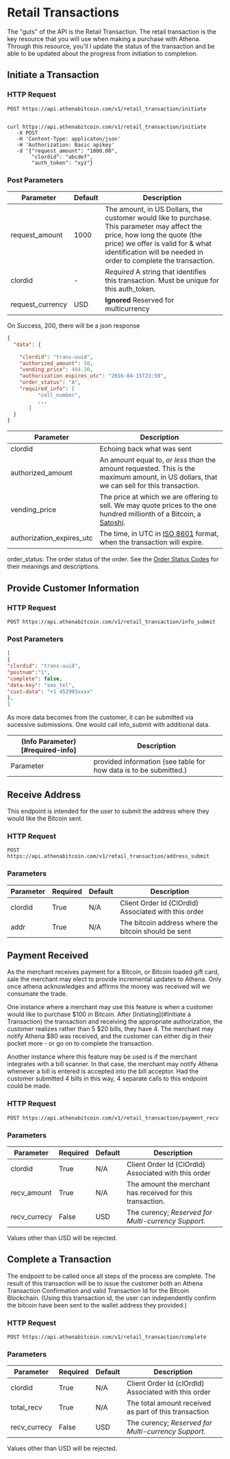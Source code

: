 # Retail Transactions

The "guts" of the API is the Retail Transaction.  The retail transaction is the key resource that you will use when making a purchase with Athena.    Through this resource, you'll l update the status of the transaction and be able to be updated about the progress from initiation to completion.

## Initiate a Transaction

### HTTP Request

`POST https://api.athenabitcoin.com/v1/retail_transaction/initiate`

```curl

curl https://api.athenabitcoin.com/v1/retail_transaction/initiate
   -X POST
   -H 'Content-Type: applicaton/json'
   -H 'Authorization: Basic apikey'
   -d '{"request_amount": "1000.00",
        "clordid": "abcdef",
        "auth_token": "xyz"}
```

### Post Parameters

Parameter | Default | Description
--------- | ------- | -----------
request\_amount | 1000 | The amount, in US Dollars, the customer would like to purchase.  This parameter may affect the price, how long the quote (the price) we offer is valid for & what identification will be needed in order to complete the transaction.
clordid | - | *Required* A string that identifies this transaction.  Must be unique for this auth_token.
request\_currency | USD | **Ignored** Reserved for multicurrency

<aside class="success">
On Success, 200, there will be a json response</aside>

```json
{
  "data": {

    "clordid": "trans-uuid",
    "authorized_amount": 50,
    "vending_price": 484.30,
    "authorization_expires_utc": "2016-04-15T23:59",
    "order_status": "A",
    "required_info": [
          "cell_number",
          ...
       ]
  }
}
```

Parameter | Description
----------|------------
clordid   | Echoing back what was sent
authorized_amount | An amount equal to, *or less than* the amount requested.  This is the maximum amount, in US dollars, that we can sell for this transaction.
vending_price | The price at which we are offering to sell.  We may quote prices to the one hundred millionth of a Bitcoin, a [Satoshi](https://en.bitcoin.it/wiki/Satoshi_%28unit%29).
authorization_expires_utc | The time, in UTC in [ISO 8601](https://en.wikipedia.org/wiki/ISO_8601) format, when the transaction will expire.
order_status: The order status of the order.  See the [Order Status Codes](#OrdStatusCodes) for their meanings and descriptions.


## Provide Customer Information

### HTTP Request

`POST https://api.athenabitcoin.com/v1/retail_transaction/info_submit`

### Post Parameters

```json
[
{
"clordid": "trans-uuid",
"postnum":"1",
"complete": false,
"data-key": "sms_tel",
"cust-data": "+1 452993xxxx"
},
]
```

As more data becomes from the customer, it can be submitted via sucessive submissions.  One would call info_submit with additional data.


(Info Parameter)[#required-info] | Description
--------- | -----------
Parameter | provided information (see table for how data is to be submitted.)


## Receive Address

This endpoint is intended for the user to submit the address where they would like the Bitcoin sent.

### HTTP Request

`POST https://api.athenabitcoin.com/v1/retail_transaction/address_submit`

### Parameters

Parameter | Required | Default | Description
--------- | -------- | ------- | -----------
clordid   | True     | N/A     | Client Order Id (ClOrdId) Associated with this order |
addr | True     | N/A     | The bitcoin address where the bitcoin should be sent |

## Payment Received

As the merchant receives payment for a Bitcoin, or Bitcoin loaded gift card, sale the merchant may elect to provide incremental updates to Athena.  Only once athena acknowledges and affirms the money was received will we consumate the trade.

One instance where a merchant may use this feature is when a customer would like to purchase $100 in Bitcoin.  After [Initiating](#Initiate a Transaction) the transaction and receiving the appropriate authorization, the customer realizes rather than 5 $20 bills, they have 4.  The merchant may notify Athena $80 was received, and the customer can either dig in their pocket more - or go on to complete the transaction.

Another instance where this feature may be used is if the merchant integrates with a bill scanner.  In that case, the merchant may notify Athena whenever a bill is entered is accepted into the bill acceptor.  Had the customer submitted 4 bills in this way, 4 separate calls to this endpoint could be made.

### HTTP Request

`POST https://api.athenabitcoin.com/v1/retail_transaction/payment_recv`

### Parameters

Parameter | Required | Default | Description
--------- | -------- | ------- | -----------
clordid   | True     | N/A     | Client Order Id (ClOrdId) Associated with this order |
recv\_amount | True     | N/A     | The amount the merchant has received for this transaction. |
recv\_currecy| False | USD | The curency; *Reserved for Multi-currency Support.*
Values other than USD will be rejected.

## Complete a Transaction

The endpoint to be called once all steps of the process are complete.  The result of this transaction will be to issue the customer both an Athena Transaction Confirmation and valid Transaction Id for the Bitcoin Blockchain.  (Using this transaction id, the user can independently confirm the bitcoin have been sent to the wallet address they provided.)

### HTTP Request

`POST https://api.athenabitcoin.com/v1/retail_transaction/complete`

### Parameters

Parameter | Required | Default | Description
--------- | -------- | ------- | -----------
clordid   | True     | N/A     | Client Order Id (clOrdId) Associated with this order |
total_recv | True | N/A | The total amount received as part of this transaction
recv\_currecy| False | USD | The curency; *Reserved for Multi-currency Support.*
Values other than USD will be rejected.
